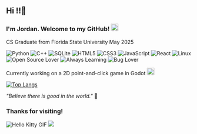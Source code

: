 ## Hi !!👋
### I'm Jordan. Welcome to my GitHub! <img src="https://web.archive.org/web/20091026232923/http://www.geocities.com/Tokyo/Market/7773/star.gif" width="20" />
CS Graduate from Florida State University May 2025

![Python](https://img.shields.io/badge/Python-pink?style=flat&logo=python&logoColor=white)
![C++](https://img.shields.io/badge/C++-00599C?style=flat&logo=c%2B%2B&logoColor=white)
![SQLite](https://img.shields.io/badge/SQLite-003B57?style=flat&logo=sqlite&logoColor=white)
![HTML5](https://img.shields.io/badge/HTML5-E34F26?style=flat&logo=html5&logoColor=white)
![CSS3](https://img.shields.io/badge/CSS3-1572B6?style=flat&logo=css3&logoColor=white)
![JavaScript](https://img.shields.io/badge/JavaScript-F7DF1E?style=flat&logo=javascript&logoColor=white)
![React](https://img.shields.io/badge/React-F7DF1E?style=flat&logo=react&logoColor=white)
![Linux](https://img.shields.io/badge/Linux-FCC624?style=flat&logo=linux&logoColor=white)
![Open Source Lover](https://img.shields.io/badge/Open%20Source-Lover-pink?style=flat)
![Always Learning](https://img.shields.io/badge/Always-Learning-pink?style=flat)
![Bug Lover](https://img.shields.io/badge/Bug%20Lover-%F0%9F%90%9C-pink?style=flat)

Currently working on a 2D point-and-click game in Godot <img src="https://img.itch.zone/aW1hZ2UvOTY5NTgyLzU1OTg4NjkuZ2lm/794x1000/BqczAb.gif" width="20" />

[![Top Langs](https://github-readme-stats.vercel.app/api/top-langs/?username=JordanFreyman&layout=compact&theme=synthwave&card_width=445)](https://github.com/anuraghazra/github-readme-stats)



_"Believe there is good in the world."_ 🌟

### Thanks for visiting!
![Hello Kitty GIF](https://web.archive.org/web/20090731135339/http://hk.geocities.com/hello300hk300/Hello_kitty_2.gif)
<img src="https://web.archive.org/web/20020314024112/http://hk.geocities.com:80/jubilationjournal/starstar.gif"/>
<!--

Here are some ideas to get you started:

- 🔭 I’m currently working on ...
- 🌱 I’m currently learning ...
- 👯 I’m looking to collaborate on ...
- 🤔 I’m looking for help with ...
- 💬 Ask me about ...
- 📫 How to reach me: ...
- 😄 Pronouns: ...
- ⚡ Fun fact: ...
-->

